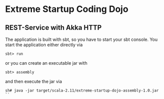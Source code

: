 # Extreme Startup Coding Dojo

## REST-Service with Akka HTTP

The application is built with sbt, so you have to start your sbt console. You start the application either directly via
```
sbt> run
```

or you can create an executable jar with
```
sbt> assembly
```

and then execute the jar via
```
sh# java -jar target/scala-2.11/extreme-startup-dojo-assembly-1.0.jar
``